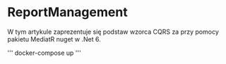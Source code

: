 # ReportManagement

W tym artykule zaprezentuje się podstaw wzorca CQRS za przy pomocy pakietu MediatR nuget w .Net 6.


'''
docker-compose up
'''
